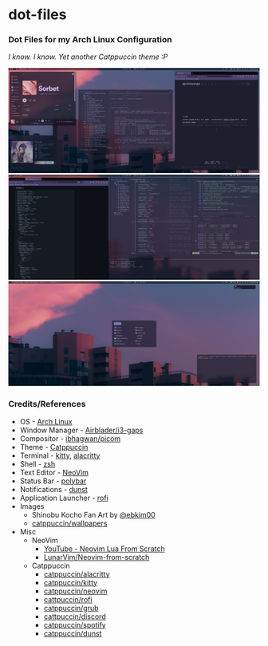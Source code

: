 # dot-files

### Dot Files for my Arch Linux Configuration

*I know. I know. Yet another Catppuccin theme :P* 

![Desktop Screenshot 1](Images/screenshot-1.png)
![Desktop Screenshot 2](Images/screenshot-2.png)
![Desktop Screenshot 3](Images/screenshot-3.png)

### Credits/References
* OS - [Arch Linux](https://wiki.archlinux.org/title/Arch_Linux)
* Window Manager - [Airblader/i3-gaps](https://github.com/Airblader/i3)
* Compositor - [ibhagwan/picom](https://github.com/ibhagwan/picom)
* Theme - [Catppuccin](https://github.com/catppuccin/catppuccin)
* Terminal - [kitty](https://github.com/kovidgoyal/kitty), [alacritty](https://github.com/alacritty/alacritty)
* Shell - [zsh](https://github.com/ohmyzsh/ohmyzsh/wiki) 
* Text Editor - [NeoVim](https://github.com/neovim/neovim)
* Status Bar - [polybar](https://github.com/polybar/polybar)
* Notifications - [dunst](https://github.com/dunst-project/dunst)
* Application Launcher - [rofi](https://github.com/davatorium/rofi)
* Images
    * Shinobu Kocho Fan Art by [@ebkim00](https://twitter.com/ebkim00?lang=en)
    * [catppuccin/wallpapers](https://github.com/catppuccin/wallpapers)
* Misc
    * NeoVim
        * [YouTube - Neovim Lua From Scratch](https://www.youtube.com/watch?v=r3NOB8UjIPc&list=PLPDVgSbOnt7LXQ8DTzu37UwCpA0elyD0V)
        * [LunarVim/Neovim-from-scratch](https://github.com/LunarVim/Neovim-from-scratch)
    * Catppuccin 
        * [catppuccin/alacritty](https://github.com/catppuccin/alacritty)
        * [catppuccin/kitty](https://github.com/catppuccin/kitty)
        * [catppuccin/neovim](https://github.com/catppuccin/nvim)
        * [cattpuccin/rofi](https://github.com/catppuccin/rofi)
        * [catppuccin/grub](https://github.com/catppuccin/grub)
        * [cattpuccin/discord](https://github.com/catppuccin/discord)
        * [catppuccin/spotify](https://github.com/catppuccin/spicetify)
        * [catppuccin/dunst](https://github.com/catppuccin/catppuccin)

